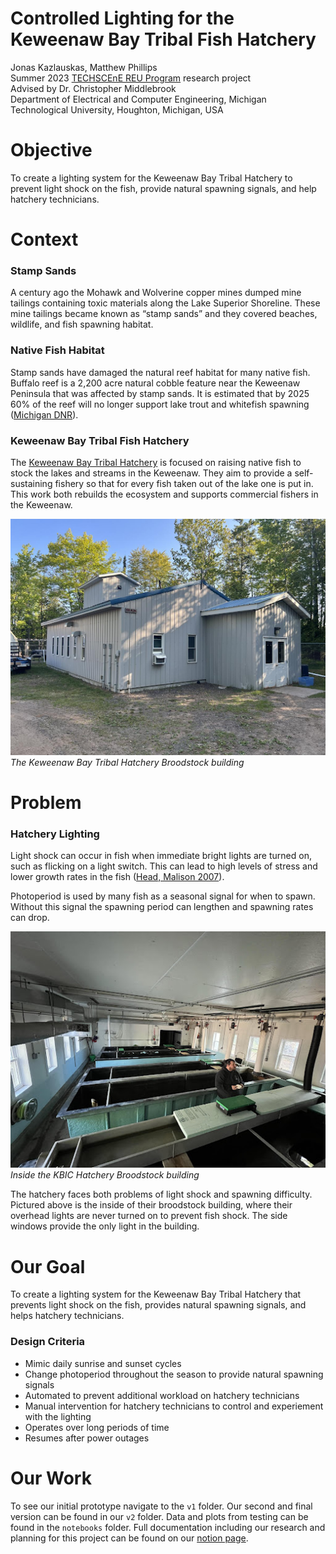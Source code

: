 # Controlled Lighting for the Keweenaw Bay Tribal Fish Hatchery
Jonas Kazlauskas, Matthew Phillips  
Summer 2023 [TECHSCEnE REU Program](https://www.techscene.mtu.edu/home) research project  
Advised by Dr. Christopher Middlebrook  
Department of Electrical and Computer Engineering, Michigan Technological University, Houghton, Michigan, USA 

# Objective
To create a lighting system for the Keweenaw Bay Tribal Hatchery to prevent light shock on the fish, provide natural spawning signals, and help hatchery technicians. 

# Context

### Stamp Sands
A century ago the Mohawk and Wolverine copper mines dumped mine tailings containing toxic materials along the Lake Superior Shoreline. These mine tailings became known as “stamp sands” and they covered beaches, wildlife, and fish spawning habitat.

### Native Fish Habitat
Stamp sands have damaged the natural reef habitat for 
many native fish. Buffalo reef is a 2,200 acre natural cobble feature near the Keweenaw Peninsula that was affected by stamp sands. It is estimated that by 2025 60% of the reef will no longer support lake trout and whitefish spawning ([Michigan DNR](https://www.michigan.gov/dnr/managing-resources/fisheries/units/buffalo-reef)).

### Keweenaw Bay Tribal Fish Hatchery
The [Keweenaw Bay Tribal Hatchery](https://nrd.kbic-nsn.gov/fisheries) is focused on raising native fish to stock the lakes and streams in the Keweenaw. They aim to provide a self-sustaining fishery so that for every fish taken out of the lake one is put in. This work both rebuilds the ecosystem and supports commercial fishers in the Keweenaw.

![Picture of outside of the KBIC Hatchery Broodstock building](images/hatchery.png)  
*The Keweenaw Bay Tribal Hatchery Broodstock building*  

# Problem

### Hatchery Lighting

Light shock can occur in fish when immediate bright lights are turned on, such as flicking on a light switch. This can lead to high levels of stress and lower growth rates in the fish ([Head, Malison 2007](https://doi.org/10.1111/j.1749-7345.2000.tb00700.x)).

Photoperiod is used by many fish as a seasonal signal for when to spawn. Without this signal the spawning period can lengthen and spawning rates can drop.

![Inside the KBIC Broodstock building](images/insideHatchery.jpg)  
*Inside the KBIC Hatchery Broodstock building*

The hatchery faces both problems of light shock and spawning difficulty. Pictured above is the inside of their broodstock building, where their overhead lights are never turned on to prevent fish shock. The side windows provide the only light in the building. 

# Our Goal
To create a lighting system for the Keweenaw Bay Tribal Hatchery that prevents light shock on the fish, provides natural spawning signals, and helps hatchery technicians. 
### Design Criteria
- Mimic daily sunrise and sunset cycles
- Change photoperiod throughout the season to provide natural spawning signals
- Automated to prevent additional workload on hatchery technicians
- Manual intervention for hatchery technicians to control and experiement with the lighting
- Operates over long periods of time
- Resumes after power outages

# Our Work
To see our initial prototype navigate to the `v1` folder. Our second and final version can be found in our `v2` folder. Data and plots from testing can be found in the `notebooks` folder. Full documentation including our research and planning for this project can be found on our [notion page](https://aboard-smelt-100.notion.site/KBIC-Fish-Hatchery-Lighting-Project-0fc3fc064985408a982954ea42f111fe?pvs=4). 

